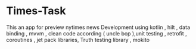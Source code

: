 # Times-Task
This an app for preview nytimes news 
Development using kotlin , hilt , data binding , mvvm , clean code according ( uncle bop ),unit testing , retrofit , coroutines , jet pack libraries, Truth testing library , mokito

